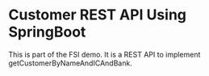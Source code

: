 # Customer REST API Using SpringBoot

This is part of the FSI demo. It is a REST API to implement getCustomerByNameAndICAndBank.
